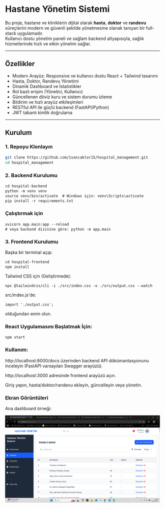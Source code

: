 # Hastane Yönetim Sistemi

Bu proje, hastane ve kliniklerin dijital olarak **hasta**, **doktor** ve **randevu** süreçlerini modern ve güvenli şekilde yönetmesine olanak tanıyan bir full-stack uygulamadır.  
Kullanıcı dostu yönetim paneli ve sağlam backend altyapısıyla, sağlık hizmetlerinde hızlı ve etkin yönetim sağlar.

---

## Özellikler

- Modern Arayüz: Responsive ve kullanıcı dostu React + Tailwind tasarımı  
- Hasta, Doktor, Randevu Yönetimi  
- Dinamik Dashboard ve İstatistikler  
- Rol bazlı erişim (Yönetici, Kullanıcı)  
- Güncellenen döviz kuru ve sistem durumu izleme  
- Bildirim ve hızlı arayüz etkileşimleri  
- RESTful API ile güçlü backend (FastAPI/Python)  
- JWT tabanlı kimlik doğrulama  

---



## Kurulum

### 1. Repoyu Klonlayın

```bash
git clone https://github.com/1sancaktar15/hospital_management.git
cd hospital_management
```
### 2. Backend Kurulumu

```
cd hospital-backend
python -m venv venv
source venv/bin/activate  # Windows için: venv\Scripts\activate
pip install -r requirements.txt
```
### Çalıştırmak için

```
uvicorn app.main:app --reload
# veya backend dizinine göre: python -m app.main
```
### 3. Frontend Kurulumu
Başka bir terminal açıp:
```
cd hospital-frontend
npm install
```
Tailwind CSS için (Geliştirmede):
```
npx @tailwindcss/cli -i ./src/index.css -o ./src/output.css --watch
```
src/index.js'de:
```
import './output.css';
```
olduğundan emin olun.
### React Uygulamasını Başlatmak İçin:
```
npm start
```
### Kullanım:
http://localhost:8000/docs üzerinden backend API dökümantasyonunu inceleyin (FastAPI varsayılan Swagger arayüzü).

http://localhost:3000 adresinde frontend arayüzü açın.

Giriş yapın, hasta/doktor/randevu ekleyin, güncelleyin veya yönetin.

### Ekran Görüntüleri
Ana dashboard örneği:

![Dashboard Görüntüsü](/images/interface.png)

